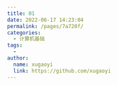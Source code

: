 ```yaml
---
title: 01
date: 2022-06-17 14:23:04
permalink: /pages/7a720f/
categories:
  - 计算机基础
tags:
  - 
author: 
  name: xugaoyi
  link: https://github.com/xugaoyi
---
```

